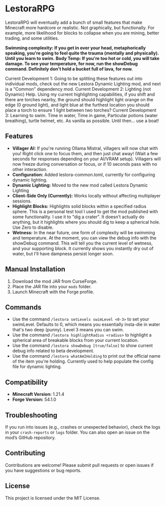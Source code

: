 # LestoraRPG

LestoraRPG will eventually add a bunch of small features that make Minecraft more hardcore or realistic.  Not graphically, but functionally.  For example, more likelihood for blocks to collapse when you are mining, better trading, and some utilities.

**Swimming complexity:  If you get in over your head, metaphorically speaking, you're going to feel quite the trauma (mentally and physically).  Until you learn to swim.**
**Body Temp: If you're too hot or cold, you will take damage.  To see your temperature, for now, run the showDebug command.  Definitely don't hold a bucket full of lava, for now.**

Current Development 1: Going to be splitting these features out into individual mods, check out the new Lestora Dynamic Lighting mod, and next is a "Common" dependency mod.
Current Development 2: Lighting (not Dynamic) Help.  Using my current highlighting capabilities, if you shift and there are torches nearby, the ground should highlight light orange on the edge (0 ground light), and light blue at the furthest location you should place a torch to ensure 1 light between two torches?
Current Development 3: Learning to swim.  Time in water, Time in game, Particular potions (water breathing), turtle helmet, etc.  As vanilla as possible.  Until then... use a boat!

## Features
- **Villager AI:** If you're running Ollama Mistral, villagers will now chat with you!  Right click one to focus them, and then just chat away! (Wait a few seconds for responses depending on your AI/VRAM setup).  Villagers will now freeze during conversation or focus, or if 10 seconds pass with no other interaction.
- **Configuration:** Added lestora-common.toml, currently for configuring dynamic lighting.
- **Dynamic Lighting:** Moved to the new mod called Lestora Dynamic Lighting
- **Client-Side Only (Currently):** Works locally without affecting multiplayer sessions.
- **Highlight Blocks:** Highlights solid blocks within a specified radius sphere.  This is a personal test tool I used to get the mod published with some functionality.  I use it to "dig a crater".  It doesn't actually do anything, but it highlights where you should dig to keep a spherical hole.  Use Zero to disable.
- **Wetness:** In the near future, one form of complexity will be swimming and temperature.  At the moment, you can view the debug info with the showDebug command.  This will tell you the current level of wetness, and your supporting block.  It currently shows you instantly dry out of water, but I'll have dampness persist longer soon.

## Manual Installation
1. Download the mod JAR from CurseForge.
2. Place the JAR file into your `mods` folder.
3. Launch Minecraft with the Forge profile.

## Commands
- Use the command `/lestora setLevels swimLevel <0-3>` to set your swimLevel.  Defaults to 0, which means you essentially insta-die in water that's two deep (punny).  Level 3 means you can swim.
- Use the command `/lestora highlightRadius <radius>` to highlight a spherical area of breakable blocks from your current location.
- Use the command `/lestora showDebug [true/false]` to show current debug info related to beta development.
- Use the command `/lestora whatAmIHolding` to print out the official name of the item you're holding.  Currently used to help populate the config file for dynamic lighting.

## Compatibility
- **Minecraft Version:** 1.21.4
- **Forge Version:** 54.1.0

## Troubleshooting
If you run into issues (e.g., crashes or unexpected behavior), check the logs in your `crash-reports` or `logs` folder. You can also open an issue on the mod’s GitHub repository.

## Contributing
Contributions are welcome! Please submit pull requests or open issues if you have suggestions or bug reports.

## License
This project is licensed under the MIT License.
